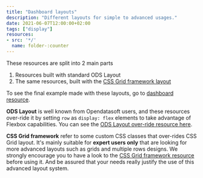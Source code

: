 ```yaml
---
title: "Dashboard layouts"
description: "Different layouts for simple to advanced usages."
date: 2021-06-07T12:00:00+02:00
tags: ["display"]
resources:
- src: '*/'
  name: folder-:counter
---
```


These resources are split into 2 main parts

1. Resources built with standard ODS Layout
2. The same resources, built with the [CSS Grid framework layout](/page-templates/css-grid-framework)

To see the final example made with these layouts, go to [dashboard resource](/page-templates/dashboard).

**ODS Layout** is well known from Opendatasoft users, and these resources over-ride it by setting `row` as `display: flex` 
elements to take advantage of Flexbox capabilities. You can see the [ODS Layout over-ride resource here](/page-templates/ods-layout-over-ride).

**CSS Grid framework** refer to some custom CSS classes that over-rides CSS Grid layout. It's mainly suitable for **expert users only** that are looking for more advanced layouts such as grids and multiple rows designs. 
We strongly encourage you to have a look to the [CSS Grid framework resource](/page-templates/css-grid-framework) before using it. And be assured that your needs really justify the use of this advanced layout system.
